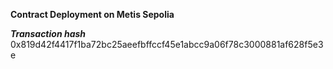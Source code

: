 **Contract Deployment on Metis Sepolia**

***Transaction hash***
0x819d42f4417f1ba72bc25aeefbffccf45e1abcc9a06f78c3000881af628f5e3e
